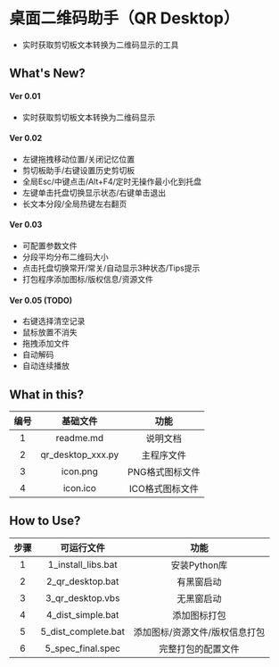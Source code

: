 # 桌面二维码助手（QR Desktop）

- 实时获取剪切板文本转换为二维码显示的工具


## What's New?

#### Ver 0.01
- 实时获取剪切板文本转换为二维码显示

#### Ver 0.02
- 左键拖拽移动位置/关闭记忆位置
- 剪切板助手/右键设置历史剪切板
- 全局Esc/中键点击/Alt+F4/定时无操作最小化到托盘
- 左键单击托盘切换显示状态/右键单击退出
- 长文本分段/全局热键左右翻页

#### Ver 0.03
- 可配置参数文件
- 分段平均分布二维码大小
- 点击托盘切换常开/常关/自动显示3种状态/Tips提示
- 打包程序添加图标/版权信息/资源文件

#### Ver 0.05 (TODO)
- 右键选择清空记录
- 鼠标放置不消失
- 拖拽添加文件
- 自动解码
- 自动连续播放


## What in this?

编号|基础文件         |功能
:--:|:---------------:|:--:
1   |readme.md        |说明文档
2   |qr_desktop_xxx.py|主程序文件
3   |icon.png         |PNG格式图标文件
4   |icon.ico         |ICO格式图标文件


## How to Use?

步骤|可运行文件         |功能
:--:|:-----------------:|:--:
1   |1_install_libs.bat |安装Python库
2   |2_qr_desktop.bat   |有黑窗启动
3   |3_qr_desktop.vbs   |无黑窗启动
4   |4_dist_simple.bat  |添加图标打包
5   |5_dist_complete.bat|添加图标/资源文件/版权信息打包
6   |5_spec_final.spec  |完整打包的配置文件

